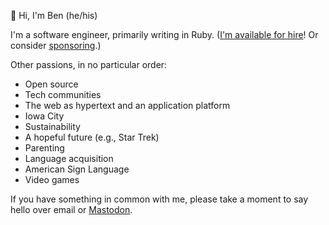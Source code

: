 👋 Hi, I'm Ben (he/his)

I'm a software engineer, primarily writing in Ruby.  ([I'm available for hire](https://www.benjaminoakes.com/hire/)!  Or consider [sponsoring]([url](https://buymeacoffee.com/benjaminoakes)).)

Other passions, in no particular order:

- Open source
- Tech communities
- The web as hypertext and an application platform
- Iowa City
- Sustainability
- A hopeful future (e.g., Star Trek)
- Parenting
- Language acquisition
- American Sign Language
- Video games

If you have something in common with me, please take a moment to say hello over email or <a rel="me" href="https://ruby.social/@benjaminoakes">Mastodon</a>.
